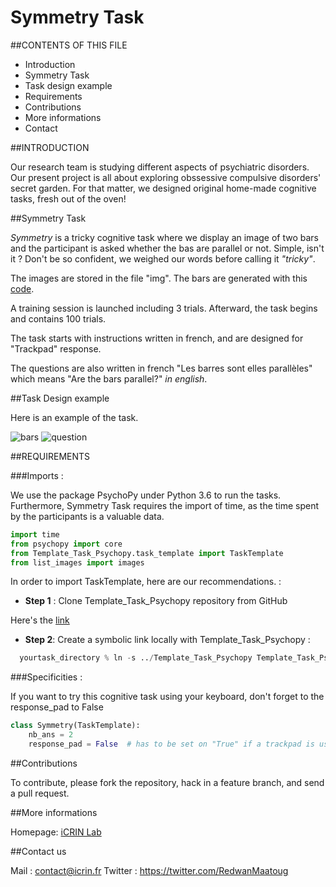 # Symmetry Task 

##CONTENTS OF THIS FILE

* Introduction
* Symmetry Task
* Task design example
* Requirements
* Contributions
* More informations
* Contact


##INTRODUCTION

Our research team is studying different aspects of psychiatric disorders. Our present project is all about exploring obssessive compulsive disorders' secret garden. For that matter, we designed original home-made cognitive tasks, fresh out of the oven!

##Symmetry Task

*Symmetry* is a tricky cognitive task where we display an image of two bars and the participant is asked whether the bas are parallel or not.
Simple, isn't it ? Don't be so confident, we weighed our words before calling it *"tricky"*.

The images are stored in the file "img". 
The bars are generated with this [code](gen_parallel.py).

A training session is launched including 3 trials. 
Afterward, the task begins and contains 100 trials. 

The task starts with instructions written in french, and are designed for "Trackpad" response.

The questions are also written in french "Les barres sont elles parallèles" which means "Are the bars parallel?" *in english*.


##Task Design example

Here is an example of the task. 

![bars](img/img_readme/barre_readme.png)
![question](img/img_readme/qst_sym_readme.png)

##REQUIREMENTS

###Imports :

We use the package PsychoPy under Python 3.6 to run the tasks. Furthermore, Symmetry Task requires the import of time, as the time spent by the participants is a valuable data.
```python
import time
from psychopy import core
from Template_Task_Psychopy.task_template import TaskTemplate
from list_images import images
```

In order to import TaskTemplate, here are our recommendations. :

* **Step 1** : Clone Template_Task_Psychopy repository from GitHub 


Here's the <a href="https://github.com/ICRIN-lab/Template_Task_Psychopy.git"> link </a>


* **Step 2**: Create a symbolic link locally with Template_Task_Psychopy :

```python
  yourtask_directory % ln -s ../Template_Task_Psychopy Template_Task_Psychopy
```  



###Specificities :

If you want to try this cognitive task using your keyboard, don't forget to the response_pad to False

```python
class Symmetry(TaskTemplate):
    nb_ans = 2
    response_pad = False  # has to be set on "True" if a trackpad is used.
```

##Contributions

To contribute, please fork the repository, hack in a feature branch, and send a pull request.

##More informations

Homepage: [iCRIN Lab](http://icrin.fr/)

##Contact us

Mail : contact@icrin.fr
Twitter : https://twitter.com/RedwanMaatoug